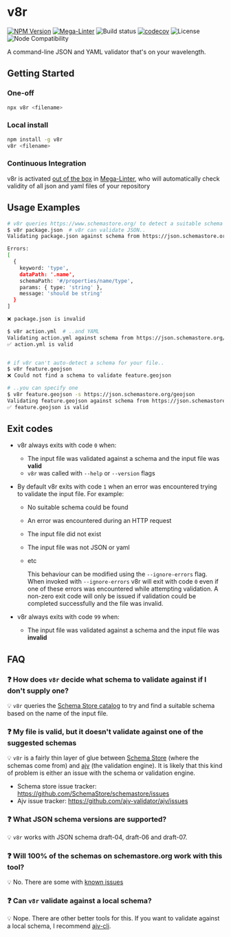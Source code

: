 # v8r

[![NPM Version](https://img.shields.io/npm/v/v8r.svg)](https://npmjs.org/package/v8r)
[![Mega-Linter](https://github.com/chris48s/v8r/workflows/Mega-Linter/badge.svg?branch=main)](https://github.com/chris48s/v8r/actions?query=workflow%3AMega-Linter+branch%3Amain)
![Build status](https://github.com/chris48s/v8r/workflows/Run%20tests/badge.svg?branch=main)
[![codecov](https://codecov.io/gh/chris48s/v8r/branch/main/graph/badge.svg?token=KL998A5CJH)](https://codecov.io/gh/chris48s/v8r)
![License](https://img.shields.io/npm/l/v8r.svg)
![Node Compatibility](https://img.shields.io/node/v/v8r.svg)

A command-line JSON and YAML validator that's on your wavelength.

## Getting Started

### One-off

```bash
npx v8r <filename>
```

### Local install

```bash
npm install -g v8r
v8r <filename>
```

### Continuous Integration

v8r is activated [out of the box](https://nvuillam.github.io/mega-linter/descriptors/json_v8r/) in [Mega-Linter](https://nvuillam.github.io/mega-linter), who will automatically check validity of all json and yaml files of your repository

## Usage Examples

```bash
# v8r queries https://www.schemastore.org/ to detect a suitable schema based on the filename
$ v8r package.json  # v8r can validate JSON..
Validating package.json against schema from https://json.schemastore.org/package ...

Errors:
[
  {
    keyword: 'type',
    dataPath: '.name',
    schemaPath: '#/properties/name/type',
    params: { type: 'string' },
    message: 'should be string'
  }
]

❌ package.json is invalid

$ v8r action.yml  # ..and YAML
Validating action.yml against schema from https://json.schemastore.org/github-action ...
✅ action.yml is valid


# if v8r can't auto-detect a schema for your file..
$ v8r feature.geojson
❌ Could not find a schema to validate feature.geojson

# ..you can specify one
$ v8r feature.geojson -s https://json.schemastore.org/geojson
Validating feature.geojson against schema from https://json.schemastore.org/geojson ...
✅ feature.geojson is valid
```

## Exit codes

* v8r always exits with code `0` when:
  * The input file was validated against a schema and the input file was **valid**
  * `v8r` was called with `--help` or `--version` flags

* By default v8r exits with code `1` when an error was encountered trying to validate the input file. For example:
  * No suitable schema could be found
  * An error was encountered during an HTTP request
  * The input file did not exist
  * The input file was not JSON or yaml
  * etc

    This behaviour can be modified using the `--ignore-errors` flag. When invoked with `--ignore-errors` v8r will exit with code `0` even if one of these errors was encountered while attempting validation. A non-zero exit code will only be issued if validation could be completed successfully and the file was invalid.

* v8r always exits with code `99` when:
  * The input file was validated against a schema and the input file was **invalid**

## FAQ

### ❓ How does `v8r` decide what schema to validate against if I don't supply one?

💡 `v8r` queries the [Schema Store catalog](https://www.schemastore.org/) to try and find a suitable schema based on the name of the input file.

### ❓ My file is valid, but it doesn't validate against one of the suggested schemas

💡 `v8r` is a fairly thin layer of glue between [Schema Store](https://www.schemastore.org/) (where the schemas come from) and [ajv](https://www.npmjs.com/package/ajv) (the validation engine). It is likely that this kind of problem is either an issue with the schema or validation engine.

* Schema store issue tracker: <https://github.com/SchemaStore/schemastore/issues>
* Ajv issue tracker: <https://github.com/ajv-validator/ajv/issues>

### ❓ What JSON schema versions are supported?

💡 `v8r` works with JSON schema draft-04, draft-06 and draft-07.

### ❓ Will 100% of the schemas on schemastore.org work with this tool?

💡 No. There are some with [known issues](TODO:issue-link)

### ❓ Can `v8r` validate against a local schema?

💡 Nope. There are other better tools for this. If you want to validate against a local schema, I recommend [ajv-cli](https://github.com/ajv-validator/ajv-cli/).
